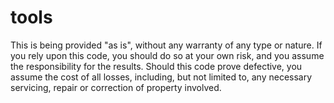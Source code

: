 # tools
This is being provided "as is", without any warranty of any type or nature.  If you rely upon this code, you should do so at your own risk, and you assume the responsibility for the results.  Should this code prove defective, you assume the cost of all losses, including, but not limited to, any necessary servicing, repair or correction of property involved.
